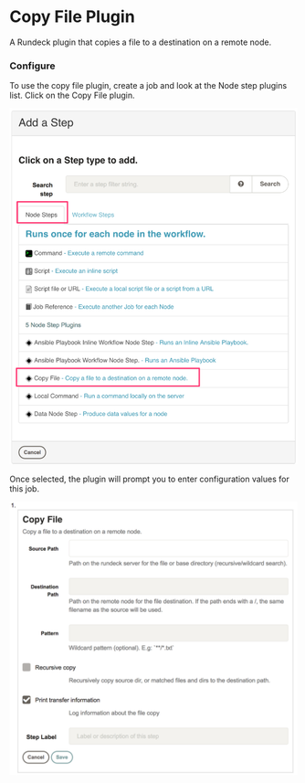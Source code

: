 # Copy File Plugin

A Rundeck plugin that copies a file to a destination on a remote node.

### Configure

To use the copy file plugin, create a job and look at the Node step plugins list.
Click on the Copy File plugin.

![Select copy file](doc-select.png)

Once selected, the plugin will prompt you to enter configuration values for this job.

![Configure copy file](doc-configure.png)

 